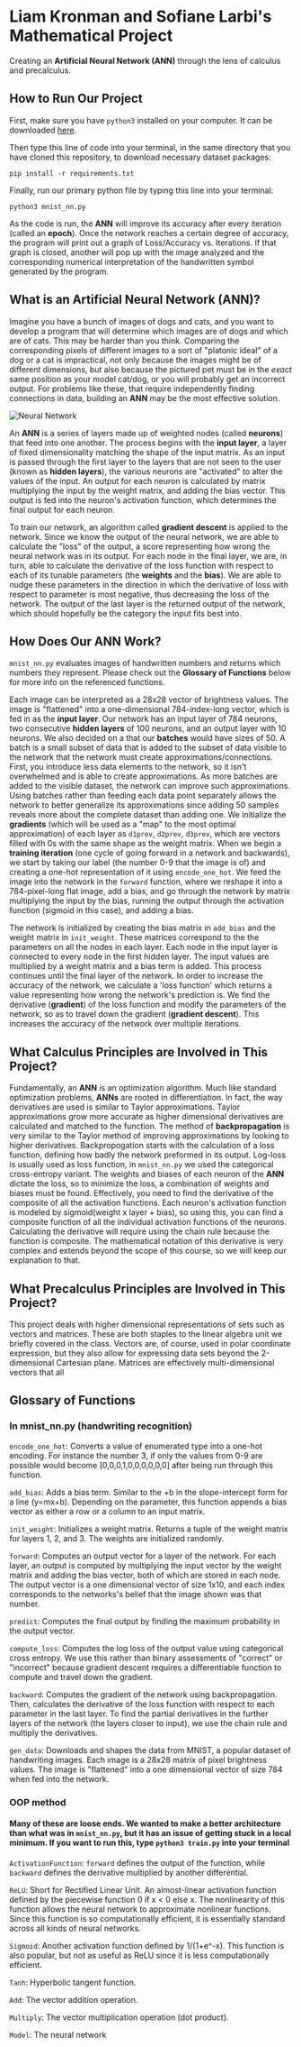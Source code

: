 # Liam Kronman and Sofiane Larbi's Mathematical Project
Creating an **Artificial Neural Network (ANN)** through the lens of calculus and precalculus.

## How to Run Our Project
First, make sure you have `python3` installed on your computer. It can be downloaded [here](https://www.python.org).  

Then type this line of code into your terminal, in the same directory that you have cloned this repository, to download necessary dataset packages:  

`pip install -r requirements.txt`  

Finally, run our primary python file by typing this line into your terminal:

`python3 mnist_nn.py`  

As the code is run, the **ANN** will improve its accuracy after every iteration (called an **epoch**). Once the network reaches a certain degree of accuracy, the program will print out a graph of Loss/Accuracy vs. Iterations. If that graph is closed, another
will pop up with the image analyzed and the corresponding numerical interpretation of the handwritten symbol generated by the program.

## What is an Artificial Neural Network (ANN)?
Imagine you have a bunch of images of dogs and cats, and you want to develop a program that will determine which images are of dogs and which are of cats. This may be harder than you think. Comparing the corresponding pixels of different images to a sort of "platonic ideal" of a dog or a cat is impractical, not only because the images might be of different dimensions, but also because the pictured pet must be in the *exact* same position as your model cat/dog, or you will probably get an incorrect output. For problems like these, that require independently finding connections in data, building an **ANN** may be the most effective solution.  

![Neural Network](/static/neuralnetwork.png)

An **ANN** is a series of layers made up of weighted nodes (called **neurons**) that feed into one another. The process begins with the **input layer**, a layer of fixed dimensionality matching the shape of the input matrix. As an input is passed through the first layer to the layers that are not seen to the user (known as **hidden layers**), the various neurons are "activated" to alter the values of the input. An output for each neuron is calculated by matrix multiplying the input by the weight matrix, and adding the bias vector. This output is fed into the neuron's activation function, which determines the final output for each neuron.  

To train our network, an algorithm called **gradient descent** is applied to the network. Since we know the output of the neural network, we are able to calculate the "loss" of the output, a score representing how wrong the neural network was in its output. For each node in the final layer, we are, in turn, able to calculate the derivative of the loss function with respect to each of its tunable parameters (the **weights** and the **bias**). We are able to nudge these parameters in the direction in which the derivative of loss with respect to parameter is most negative, thus decreasing the loss of the network. The output of the last layer is the returned output of the network, which should hopefully be the category the input fits best into.

## How Does Our ANN Work?
`mnist_nn.py` evaluates images of handwritten numbers and returns which numbers they represent. Please check out the **Glossary of Functions** below for more info on the referenced functions.  

Each image can be interpreted as a 28x28 vector of brightness values. The image is "flattened" into a one-dimensional 784-index-long vector, which is fed in as the **input layer**. Our network has an input layer of 784 neurons, two consecutive **hidden layers** of 100 neurons, and an output layer with 10 neurons. We also decided on a that our **batches** would have sizes of 50. A batch is a small subset of data that is added to the subset of data visible to the network that the network must create approximations/connections. First, you introduce less data elements to the network, so it isn't overwhelmed and is able to create approximations. As more batches are added to the visible dataset, the network can improve such approximations. Using batches rather than feeding each data point separately allows the network to better generalize its approximations since adding 50 samples reveals more about the complete dataset than adding one. We initialize the **gradients** (which will be used as a "map" to the most optimal approximation) of each layer as `d1prev`, `d2prev`, `d3prev`, which are vectors filled with 0s with the same shape as the weight matrix. When we begin a **training iteration** (one cycle of going forward in a network and backwards), we start by taking our label (the number 0-9 that the image is of) and creating a one-hot representation of it using `encode_one_hot`. We feed the image into the network in the `forward` function, where we reshape it into a 784-pixel-long flat image, add a bias, and go through the network by matrix multiplying the input by the bias, running the output through the activation function (sigmoid in this case), and adding a bias.  

The network is initialized by creating the bias matrix in `add_bias` and the weight matrix in `init_weight`. These matrices correspond to the the parameters on all the nodes in each layer. Each node in the input layer is connected to every node in the first hidden layer. The input values are multiplied by a weight matrix and a bias term is added. This process continues until the final layer of the network. In order to increase the accuracy of the network, we calculate a 'loss function' which returns a value representing how wrong the network's prediction is. We find the derivative (**gradient**) of the loss function and modify the parameters of the network, so as to travel down the gradient (**gradient descent**). This increases the accuracy of the network over multiple iterations.


## What Calculus Principles are Involved in This Project?
Fundamentally, an **ANN** is an optimization algorithm. Much like standard optimization problems, **ANNs** are rooted in differentiation. In fact, the way derivatives are used is similar to Taylor approximations. Taylor approximations grow more accurate as higher dimensional derivatives are calculated and matched to the function. The method of **backpropagation** is very similar to the Taylor method of improving approximations by looking to higher derivatives. Backpropogation starts with the calculation of a loss function, defining how badly the network preformed in its output. Log-loss is usually used as loss function, in `mnist_nn.py` we used the categorical cross-entropy variant. The weights and biases of each neuron of the **ANN** dictate the loss, so to minimize the loss, a combination of weights and biases must be found. Effectively, you need to find the derivative of the composite of all the activation functions. Each neuron's activation function is modeled by sigmoid(weight x layer + bias), so using this, you can find a composite function of all the individual activation functions of the neurons. Calculating the derivative will require using the chain rule because the function is composite. The mathematical notation of this derivative is very complex and extends beyond the scope of this course, so we will keep our explanation to that.

## What Precalculus Principles are Involved in This Project?
This project deals with higher dimensional representations of sets such as vectors and matrices. These are both staples to the linear algebra unit we briefly covered in the class. Vectors are, of course, used in polar coordinate expression, but they also allow for expressing data sets beyond the 2-dimensional Cartesian plane. Matrices are effectively multi-dimensional vectors that all

## Glossary of Functions
### In mnist_nn.py (handwriting recognition)
`encode_one_hot`:  Converts a value of enumerated type into a one-hot encoding. For instance the number 3, if only the values from 0-9 are possible would become [0,0,0,1,0,0,0,0,0,0] after being run through this function.

`add_bias`: Adds a bias term. Similar to the +b in the slope-intercept form for a line (y=mx+b). Depending on the parameter, this function appends a bias vector as either a row or a column to an input matrix.

`init_weight`: Initializes a weight matrix. Returns a tuple of the weight matrix for layers 1, 2, and 3. The weights are initialized randomly.

`forward`: Computes an output vector for a layer of the network. For each layer, an output is computed by multiplying the input vector by the weight matrix and adding the bias vector, both of which are stored in each node. The output vector is a one dimensional vector of size 1x10, and each index corresponds to the networks's belief that the image shown was that number.

`predict`: Computes the final output by finding the maximum probability in the output vector.

`compute_loss`: Computes the log loss of the output value using categorical cross entropy. We use this rather than binary assessments of "correct" or "incorrect" because gradient descent requires a differentiable function to compute and travel down the gradient.

`backward`: Computes the gradient of the network using backpropagation. Then, calculates the derivative of the loss function with respect to each parameter in the last layer. To find the partial derivatives in the further layers of the network (the layers closer to input), we use the chain rule and multiply the derivatives.

`gen_data`: Downloads and shapes the data from MNIST, a popular dataset of handwriting images. Each image is a 28x28 matrix of pixel brightness values. The image is "flattened" into a one dimensional vector of size 784 when fed into the network.

### OOP method
#### Many of these are loose ends. We wanted to make a better architecture than what was in `mnist_nn.py`, but it has an issue of getting stuck in a local minimum. If you want to run this, type `python3 train.py` into your terminal
`ActivationFunction`: `forward` defines the output of the function, while `backward` defines the derivative multiplied by another differential.

`ReLU`: Short for Rectified Linear Unit. An almost-linear activation function defined by the piecewise function 0 if x < 0 else x. The nonlinearity of this function allows the neural network to approximate nonlinear functions. Since this function is so computationally efficient, it is essentially standard across all kinds of neural networks.

`Sigmoid`: Another activation function defined by 1/(1+e^-x). This function is also popular, but not as useful as ReLU since it is less computationally efficient.

`Tanh`: Hyperbolic tangent function.

`Add`: The vector addition operation.

`Multiply`: The vector multiplication operation (dot product).

`Model`: The neural network
